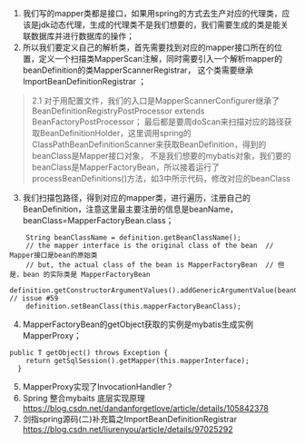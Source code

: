 

1. 我们写的mapper类都是接口，如果用spring的方式去生产对应的代理类，应该是jdk动态代理，生成的代理类不是我们想要的，我们需要生成的类是能关联数据库并进行数据库的操作；
2. 所以我们要定义自己的解析类，首先需要找到对应的mapper接口所在的位置，定义一个扫描类MapperScan注解，同时需要引入一个解析mapper的beanDefinition的类MapperScannerRegistrar，
这个类需要继承 ImportBeanDefinitionRegistrar ；
>2.1 对于用配置文件，我们的入口是MapperScannerConfigurer继承了BeanDefinitionRegistryPostProcessor extends BeanFactoryPostProcessor；
    最后都是要周doScan来扫描对应的路径获取BeanDefinitionHolder，这里调用spring的ClassPathBeanDefinitionScanner来获取BeanDefinition，得到的beanClass是Mapper接口对象，
    不是我们想要的mybatis对象，我们要的beanClass是MapperFactoryBean，所以接着运行了processBeanDefinitions()方法，如3中所示代码，修改对应的beanClass
3. 我们扫描包路径，得到对应的mapper类，进行遍历，注册自己的BeanDefinition，注意这里最主要注册的信息是beanName，beanClass=MapperFactoryBean.class；
```
    String beanClassName = definition.getBeanClassName();
    // the mapper interface is the original class of the bean  // Mapper接口是bean的原始类
    // but, the actual class of the bean is MapperFactoryBean  // 但是，bean 的实际类是 MapperFactoryBean
    definition.getConstructorArgumentValues().addGenericArgumentValue(beanClassName); // issue #59
    definition.setBeanClass(this.mapperFactoryBeanClass);
```
4. MapperFactoryBean的getObject获取的实例是mybatis生成实例 MapperProxy；
```
public T getObject() throws Exception {
    return getSqlSession().getMapper(this.mapperInterface);
  }
```
5. MapperProxy实现了InvocationHandler？
1. Spring 整合mybaits 底层实现原理 https://blog.csdn.net/dandanforgetlove/article/details/105842378
2. 剑指spring源码(二)补充篇之ImportBeanDefinitionRegistrar https://blog.csdn.net/liurenyou/article/details/97025292
